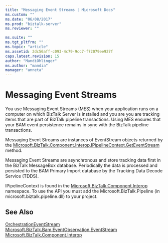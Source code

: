 ```yaml
---
title: "Messaging Event Streams | Microsoft Docs"
ms.custom: ""
ms.date: "06/08/2017"
ms.prod: "biztalk-server"
ms.reviewer: ""

ms.suite: ""
ms.tgt_pltfrm: ""
ms.topic: "article"
ms.assetid: 2dc56aff-c093-4c79-9cc7-f72079ee927f
caps.latest.revision: 15
author: "MandiOhlinger"
ms.author: "mandia"
manager: "anneta"
---
```

# Messaging Event Streams
You use Messaging Event Streams (MES) when your application runs on a computer on which BizTalk Server is installed and you are you are tracking items that are part of BizTalk pipeline transactions. Using MES ensures that your BAM event persistence remains in sync with the BizTalk pipeline transactions.  
  
 Messaging Event Streams are instances of EventStream objects returned by the [Microsoft.BizTalk.Component.Interop.IPipelineContext.GetEventStream](https://msdn.microsoft.com/library/microsoft.biztalk.component.interop.ipipelinecontext.geteventstream.aspx) method.  
  
 Messaging Event Streams are asynchronous and store tracking data first in the BizTalk MessageBox database. Periodically the data is processed and persisted to the BAM Primary Import database by the Tracking Data Decode Service (TDDS).  
  
 IPipelineContext is found in the [Microsoft.BizTalk.Component.Interop](https://msdn.microsoft.com/library/microsoft.biztalk.component.interop.aspx) namespace. To use the API you must add the Microsoft.BizTalk.Pipeline (in microsoft.biztalk.pipeline.dll) to your project.  
  
## See Also  
 [OrchestrationEventStream](../core/orchestrationeventstream.md)   
 [Microsoft.BizTalk.Bam.EventObservation.EventStream](https://msdn.microsoft.com/library/microsoft.biztalk.bam.eventobservation.eventstream.aspx)   
 [Microsoft.BizTalk.Component.Interop](https://msdn.microsoft.com/library/microsoft.biztalk.component.interop.aspx)